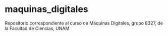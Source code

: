 # maquinas_digitales
Repositorio correspondiente al curso de Máquinas Digitales, grupo 8327, de la Facultad de Ciencias, UNAM
